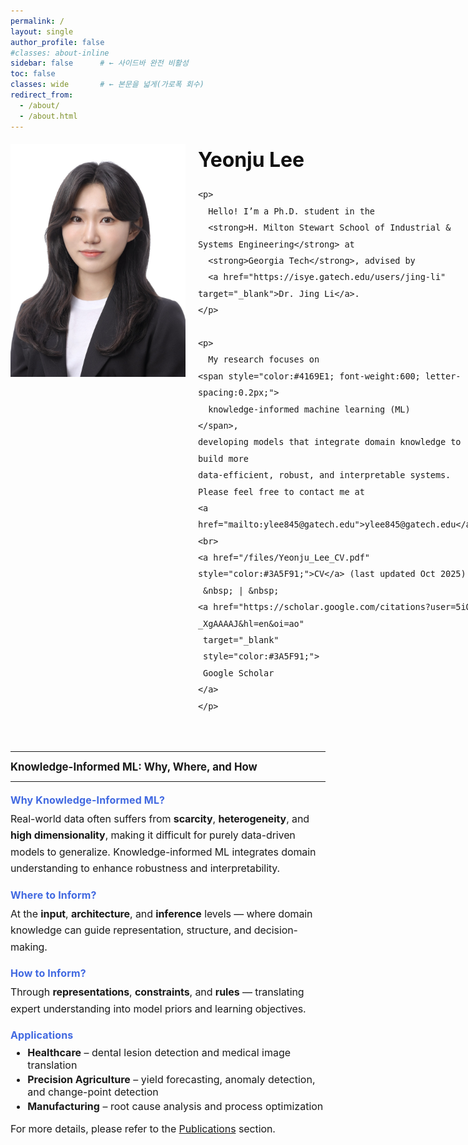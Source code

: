 ```yaml
---
permalink: /
layout: single
author_profile: false
#classes: about-inline
sidebar: false      # ← 사이드바 완전 비활성
toc: false
classes: wide       # ← 본문을 넓게(가로폭 회수)
redirect_from: 
  - /about/
  - /about.html
---
```

<!-- About hero: 사진 왼쪽, 텍스트 오른쪽 (깔끔·세련) -->
<style>
@import url('https://fonts.googleapis.com/css2?family=Inter:wght@300;400;600;800&display=swap');

:root{
  --brand:#3b5bdb;
  --line:#e9e9ee;
}

/* 페이지 폭 정상화 (가로 스크롤/튐 방지) */
.about-inline .page__content {
  max-width: none; !important;      /* 필요시 1100~1320 조절 */
  margin: 0 auto;
  width: 100% !important;            /* ← 180% 제거 */
  #padding: 0 .75rem !important;
  font-family: 'Inter', system-ui, -apple-system, 'Segoe UI', Roboto, Arial, sans-serif;
  color: #333;
  font-weight: 300;
  line-height: 1.45;                 /* 줄간격 적당히 타이트 */
}

.sidebar, .page__sidebar {display:none !important;}
.page__content {float:none !important; width:100% !important;}
@import url('https://fonts.googleapis.com/css2?family=Inter:wght@300;400;600;800&display=swap');

:root{
  --brand:#3b5bdb;
  --line:#e9e9ee;
  --sidebar-w: 280px;
}

/* 사이드바 끄고 본문을 100%로 */
.sidebar, .page__sidebar { display:none !important; }
.page__content { float:none !important; width:100% !important; }

/* 페이지 기본 타이포 */
.page__content {
  max-width: none !important;
  margin: 0 auto;
  width: 100% !important;
  font-family: 'Inter', system-ui, -apple-system, 'Segoe UI', Roboto, Arial, sans-serif;
  color:#333; font-weight:300; line-height:1.45;
}

/* Intro: 사진 | 텍스트 2열 */
.intro{
  display:grid !important;
  grid-template-columns: 280px 1fr;           /* ← 2열 */
  grid-template-areas:
    "photo title"
    "photo lead"
    "photo about"
    "full  full";
  column-gap: 1.25rem;
  row-gap: .6rem;
  margin: 1.2rem 0 0.5rem;
  align-items:start;
}

.intro__img{
  grid-area: photo;
  width: 100%;
  border-radius: 0;
  object-fit: cover;
}

.intro__body {
  font-family: "Inter", "Helvetica Neue", Arial, sans-serif;
  font-size: 1rem;          /* 살짝 작게 (기존 1rem → 0.98rem) */
  line-height: 1.65;           /* 줄 간격 약간 촘촘하게 */
  letter-spacing: -0.1px;      /* 살짝 좁혀서 정돈된 느낌 */
  color: var(--text);
  max-width: 600px;
}
.intro__title{ grid-area:title; margin:0 0 .4rem; font-size:2rem; font-weight:700; color:#111; }
.intro__lead { grid-area:lead;  margin:0 0 .6rem; font-size:1rem; color:#2f2f2f; }
.aboutme     { grid-area:about; font-size:1rem; margin-top:.1rem; }
.about-sections{ grid-area:full; margin-top:.15rem; font-size:1rem; }

.intro__title,
.intro__lead,
.aboutme,
.about-sections {
  text-align: unset;     /* 기본 정렬로 되돌림 (보통 왼쪽) */
}

/* 반응형: 1열 스택 */

@media (max-width:880px){
  .intro{
    grid-template-columns:1fr;
    grid-template-areas:
      "photo" "title" "lead" "about" "full";
    text-align: unset !important;
  }
  .intro__img{ width:90%; justify-self:center; }
  .intro__title,
  .intro__lead,
  .aboutme,
  .about-sections {
    text-align: unset !important;
  }
}
.about-sections h3 {
  margin-top: 0.1rem;   /* 위쪽 간격 줄이기 */
  margin-bottom: 0.2rem; /* 아래쪽 간격 줄이기 */
  font-weight: 700;
  font-size: 1.05rem;
}

h4 {
  color: #4169E1;        /* 진회색 555 */
  /*font-weight: 500; */     /* 볼드 강조 500 */
  font-size: 1rem;    /* 약간 크게 */
  letter-spacing: 0.15px;
  margin-top: 1.2rem;
  margin-bottom: 0.4rem;
  line-height: 1.3;
}

.about-sections p {
  margin-top: 0;
  margin-bottom: 0;
  line-height: 1.65;           /* 줄 간격 약간 촘촘하게 */
  letter-spacing: -0.1px;
  font-size: 1rem; 
}

.about-sections ul {
  margin-top: 0.3rem;
  margin-bottom: 0.8rem; /* 리스트와 다음 섹션 간격 살짝만 */
  font-size: 1rem; 
}

.about-sections li {
  margin-bottom: 0.2rem; /* 리스트 내부 항목 간 간격 */
}
  
</style>

<div class="intro">
  <img class="intro__img" src="/images/prof_headshot7.jpg" alt="Yeonju Lee Portrait">

  <div class="intro__body">
    <h2 class="intro__title">Yeonju Lee</h2>

    <p>
      Hello! I’m a Ph.D. student in the 
      <strong>H. Milton Stewart School of Industrial & Systems Engineering</strong> at 
      <strong>Georgia Tech</strong>, advised by 
      <a href="https://isye.gatech.edu/users/jing-li" target="_blank">Dr. Jing Li</a>.
    </p>

    <p>
      My research focuses on 
    <span style="color:#4169E1; font-weight:600; letter-spacing:0.2px;">
      knowledge-informed machine learning (ML)
    </span>,
    developing models that integrate domain knowledge to build more 
    data-efficient, robust, and interpretable systems. 
    Please feel free to contact me at 
    <a href="mailto:ylee845@gatech.edu">ylee845@gatech.edu</a>. 
    <br>
    <a href="/files/Yeonju_Lee_CV.pdf" style="color:#3A5F91;">CV</a> (last updated Oct 2025)
     &nbsp; | &nbsp;
    <a href="https://scholar.google.com/citations?user=5iO-_XgAAAAJ&hl=en&oi=ao" 
     target="_blank" 
     style="color:#3A5F91;">
     Google Scholar
    </a> 
    </p>
  </div>
</div>

<hr>
<section class="about-sections">
  <h3>Knowledge-Informed ML: <span class="accent">Why, Where, and How</span></h3>
  <hr class="section-divider" style="margin-top:0.8rem; margin-bottom:0.8rem;">

<h4>Why Knowledge-Informed ML?</h4>
<p>
Real-world data often suffers from <strong>scarcity</strong>, <strong>heterogeneity</strong>, 
and <strong>high dimensionality</strong>, making it difficult for purely data-driven models to generalize. 
Knowledge-informed ML integrates domain understanding to enhance robustness and interpretability.
</p>

<h4>Where to Inform?</h4>
<p>
At the <strong>input</strong>, <strong>architecture</strong>, and <strong>inference</strong> levels — 
where domain knowledge can guide representation, structure, and decision-making.
</p>

<h4>How to Inform?</h4>
<p>
Through <strong>representations</strong>, <strong>constraints</strong>, and <strong>rules</strong> — 
translating expert understanding into model priors and learning objectives.
</p>

<h4>Applications</h4>
<ul>
  <li><strong>Healthcare</strong> – dental lesion detection and medical image translation</li>
  <li><strong>Precision Agriculture</strong> – yield forecasting, anomaly detection, and change-point detection</li>
  <li><strong>Manufacturing</strong> – root cause analysis and process optimization</li>
</ul>

  <p>
    For more details, please refer to the <a href="/publications">Publications</a> section.
  </p>
</section>
